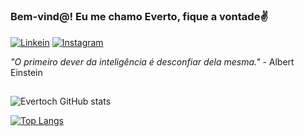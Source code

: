 #
### Bem-vind@! Eu me chamo Everto, fique a vontade✌️

[![Linkein](https://img.shields.io/badge/LinkedIn-0077B5?style=for-the-badge&logo=linkedin&logoColor=white)](https://www.linkedin.com/in/evertoch/)
[![Instagram](https://img.shields.io/badge/Instagram-E4405F?style=for-the-badge&logo=instagram&logoColor=white)](https://instagram.com/evertoch)


<i> "O primeiro dever da inteligência é desconfiar dela mesma." </i> - Albert Einstein


##
![Evertoch GitHub stats](https://github-readme-stats.vercel.app/api?username=evertoch&count_private=true&show_icons=true&theme=chartreuse-dark)

[![Top Langs](https://github-readme-stats.vercel.app/api/top-langs/?username=anuraghazra&layout=compact)](https://github.com/anuraghazra/github-readme-stats)
<br/>




